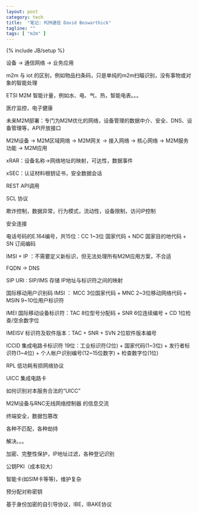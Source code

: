 ```yaml
---
layout: post
category: tech
title:  "笔记: M2M通信 David Boswarthick"
tagline: ""
tags: [ "m2m" ] 
---
```

{% include JB/setup %}

设备 -> 通信网络 -> 业务应用

m2m 与 iot 的区别，例如物品扫条码，只是单纯的m2m扫瞄识别，没有事物或对象的智能处理

ETSI M2M 智能计量，例如水、电、气、热，智能电表。。。

医疗监控，电子健康

未来M2M部署：专门为M2M优化的网络，设备管理的数据中介、安全、DNS、设备管理等，API开放接口

M2M设备 -> M2M区域网络 -> M2M网关 -> 接入网络 -> 核心网络 -> M2M服务功能 -> M2M应用

xRAR：设备名称->网络地址的映射，可达性，数据事件

xSEC：认证材料根钥证书，安全数据会话

REST API调用

SCL 协议

欺诈控制，数据异常，行为模式，流动性，设备限制，访问IP控制

安全连接

电话号码的E.164编号，共15位：CC 1~3位 国家代码 + NDC 国家目的地代码 + SN 订阅编码

IMSI + IP ：不需要定义新标识，但无法处理所有M2M应用方案，不合适

FQDN -> DNS

SIP URI : SIP/IMS 存储 IP地址与标识符之间的映射

国际移动用户识别码 IMSI ： MCC 3位国家代码 + MNC 2~3位移动网络代码 + MSIN 9~10位用户标识符

IMEI 国际移动设备标识符：TAC 8位型号分配码 + SNR 6位连续编号 + CD 1位检查/空余数字位

IMEISV 标识符及软件版本：TAC + SNR + SVN 2位软件版本编号

ICCID 集成电路卡标识符 19位：工业标识符(2位) + 国家代码(1~3位) + 发行者标识符(1~4位) + 个人帐户识别编号(12~15位数字) + 检查数字位(1位)

RPL 低功耗有损网络协议

UICC 集成电路卡

如何识别对本服务合法的“UICC”

M2M设备与RNC无线网络控制器 的信息交流

终端安全，数据包篡改

各种不匹配，各种劫持

解决。。。

加密、完整性保护，IP地址过滤，各种登记识别

公钥PKI（成本较大）

智能卡(如SIM卡等等)，维护复杂

预分配对称密钥

基于身份加密的自引导协议，IBE，IBAKE协议
